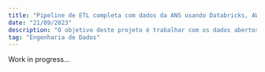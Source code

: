 ```yaml
---
title: "Pipeline de ETL completa com dados da ANS usando Databricks, AWS e Spark"
date: "21/09/2023"
description: "O objetivo deste projeto é trabalhar com os dados abertos de planos de saúde na plataforma do Databricks. Esse é um desafio interessante para colocar em prática os conhecimentos em processamento distribuído, modelagem de dados e arquitetura Apache Spark."
tag: "Engenharia de Dados"
---
```


Work in progress...

